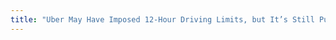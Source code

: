 ```yaml
---
title: "Uber May Have Imposed 12-Hour Driving Limits, but It’s Still Pushing Drivers in Other Troubling Ways"
---
```




